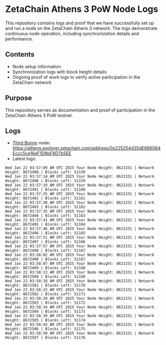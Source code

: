 # ZetaChain Athens 3 PoW Node Logs
This repository contains logs and proof that we have successfully set up and run a node on the ZetaChain Athens 3 network. The logs demonstrate continuous node operation, including synchronization details and performance.

## Contents
- Node setup information
- Synchronization logs with block height details
- Ongoing proof of work logs to verify active participation in the ZetaChain network

## Purpose
This repository serves as documentation and proof of participation in the ZetaChain Athens 3 PoW testnet.

## Logs

- [Third Bunny](https://thirdbunny.xyz/) node: https://athens.explorer.zetachain.com/address/0x225254d35dE666064Eccc5ce16eF1D8bF8D7b5EE
- Latest logs:
```
Wed Jan 22 03:57:09 AM UTC 2025 Your Node Height: 8621331 | Network Height: 8672490 | Blocks Left: 51159
Wed Jan 22 03:57:14 AM UTC 2025 Your Node Height: 8621331 | Network Height: 8672490 | Blocks Left: 51159
Wed Jan 22 03:57:19 AM UTC 2025 Your Node Height: 8621331 | Network Height: 8672491 | Blocks Left: 51160
Wed Jan 22 03:57:25 AM UTC 2025 Your Node Height: 8621331 | Network Height: 8672492 | Blocks Left: 51161
Wed Jan 22 03:57:30 AM UTC 2025 Your Node Height: 8621331 | Network Height: 8672493 | Blocks Left: 51162
Wed Jan 22 03:57:35 AM UTC 2025 Your Node Height: 8621331 | Network Height: 8672494 | Blocks Left: 51163
Wed Jan 22 03:57:41 AM UTC 2025 Your Node Height: 8621331 | Network Height: 8672495 | Blocks Left: 51164
Wed Jan 22 03:57:46 AM UTC 2025 Your Node Height: 8621331 | Network Height: 8672496 | Blocks Left: 51165
Wed Jan 22 03:57:51 AM UTC 2025 Your Node Height: 8621331 | Network Height: 8672497 | Blocks Left: 51166
Wed Jan 22 03:57:57 AM UTC 2025 Your Node Height: 8621331 | Network Height: 8672498 | Blocks Left: 51167
Wed Jan 22 03:58:02 AM UTC 2025 Your Node Height: 8621331 | Network Height: 8672498 | Blocks Left: 51167
Wed Jan 22 03:58:07 AM UTC 2025 Your Node Height: 8621331 | Network Height: 8672499 | Blocks Left: 51168
Wed Jan 22 03:58:13 AM UTC 2025 Your Node Height: 8621331 | Network Height: 8672500 | Blocks Left: 51169
Wed Jan 22 03:58:18 AM UTC 2025 Your Node Height: 8621331 | Network Height: 8672501 | Blocks Left: 51170
Wed Jan 22 03:58:23 AM UTC 2025 Your Node Height: 8621331 | Network Height: 8672502 | Blocks Left: 51171
Wed Jan 22 03:58:29 AM UTC 2025 Your Node Height: 8621331 | Network Height: 8672503 | Blocks Left: 51172
Wed Jan 22 03:58:34 AM UTC 2025 Your Node Height: 8621331 | Network Height: 8672504 | Blocks Left: 51173
Wed Jan 22 03:58:39 AM UTC 2025 Your Node Height: 8621331 | Network Height: 8672505 | Blocks Left: 51174
Wed Jan 22 03:58:45 AM UTC 2025 Your Node Height: 8621331 | Network Height: 8672506 | Blocks Left: 51175
Wed Jan 22 03:58:50 AM UTC 2025 Your Node Height: 8621331 | Network Height: 8672507 | Blocks Left: 51176
```
